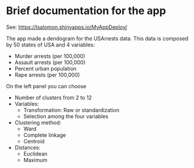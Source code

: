 # Brief documentation for the app

See: https://lsalomon.shinyapps.io/MyAppDeploy/

The app made a dendogram for the USArrests data. This data is composed by 50 states of USA and 4 variables:

* Murder arrests (per 100,000)
* Assault arrests (per 100,000)
* Percent urban population
* Rape arrests (per 100,000)

On the left panel you can choose 

*  Number of clusters from 2 to 12
*  Variables:
   * Transformation: Raw or standardization  
   * Selection among the four variables
* Clustering method:
   * Ward  
   * Complete linkage
   * Centroid
* Distances:
    * Euclidean
    * Maximum
